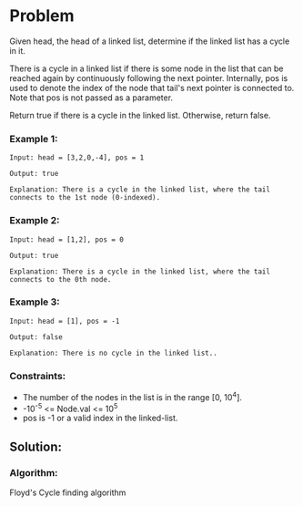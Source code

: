 # Problem

Given head, the head of a linked list, determine if the linked list has a cycle in it.

There is a cycle in a linked list if there is some node in the list that can be reached again by continuously following the next pointer. Internally, pos is used to denote the index of the node that tail's next pointer is connected to. Note that pos is not passed as a parameter.

Return true if there is a cycle in the linked list. Otherwise, return false.

### Example 1:

```
Input: head = [3,2,0,-4], pos = 1

Output: true

Explanation: There is a cycle in the linked list, where the tail connects to the 1st node (0-indexed).
```

### Example 2:

```
Input: head = [1,2], pos = 0

Output: true

Explanation: There is a cycle in the linked list, where the tail connects to the 0th node.
```

### Example 3:

```
Input: head = [1], pos = -1

Output: false

Explanation: There is no cycle in the linked list..
```

### Constraints:

- The number of the nodes in the list is in the range [0, 10<sup>4</sup>].
- -10<sup>-5</sup> <= Node.val <= 10<sup>5</sup>
- pos is -1 or a valid index in the linked-list.

## Solution:

### Algorithm:

Floyd's Cycle finding algorithm
